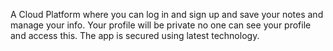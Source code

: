 A Cloud Platform where you can log in and sign up and save your notes and manage your info. Your profile will be private no one can see your profile and access this. The app is secured using latest technology.
